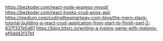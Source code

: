 
https://bezkoder.com/react-node-express-mysql/  
https://bezkoder.com/react-hooks-crud-axios-api/  
https://medium.com/codingthesmartway-com-blog/the-mern-stack-tutorial-building-a-react-crud-application-from-start-to-finish-part-2-637f337e5d61
https://blog.bitsrc.io/writing-a-typing-game-with-melonjs-ef0dd42f37bf
